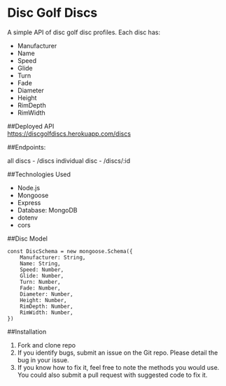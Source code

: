 # Disc Golf Discs
A simple API of disc golf disc profiles.
Each disc has:
 - Manufacturer
 - Name
 - Speed
 - Glide
 - Turn
 - Fade
 - Diameter
 - Height
 - RimDepth
 - RimWidth

##Deployed API <br />
https://discgolfdiscs.herokuapp.com/discs

##Endpoints:

all discs - /discs
individual disc - /discs/:id

##Technologies Used
- Node.js
- Mongoose
- Express
- Database: MongoDB
- dotenv
- cors

##Disc Model

```
const DiscSchema = new mongoose.Schema({
	Manufacturer: String,
	Name: String,
	Speed: Number,
	Glide: Number,
	Turn: Number,
	Fade: Number,
	Diameter: Number,
	Height: Number,
	RimDepth: Number,
	RimWidth: Number,
})
```

##Installation
1. Fork and clone repo
2. If you identify bugs, submit an issue on the Git repo. Please detail the bug in your issue. 
3. If you know how to fix it, feel free to note the methods you would use. You could also submit a pull request with suggested code to fix it.
